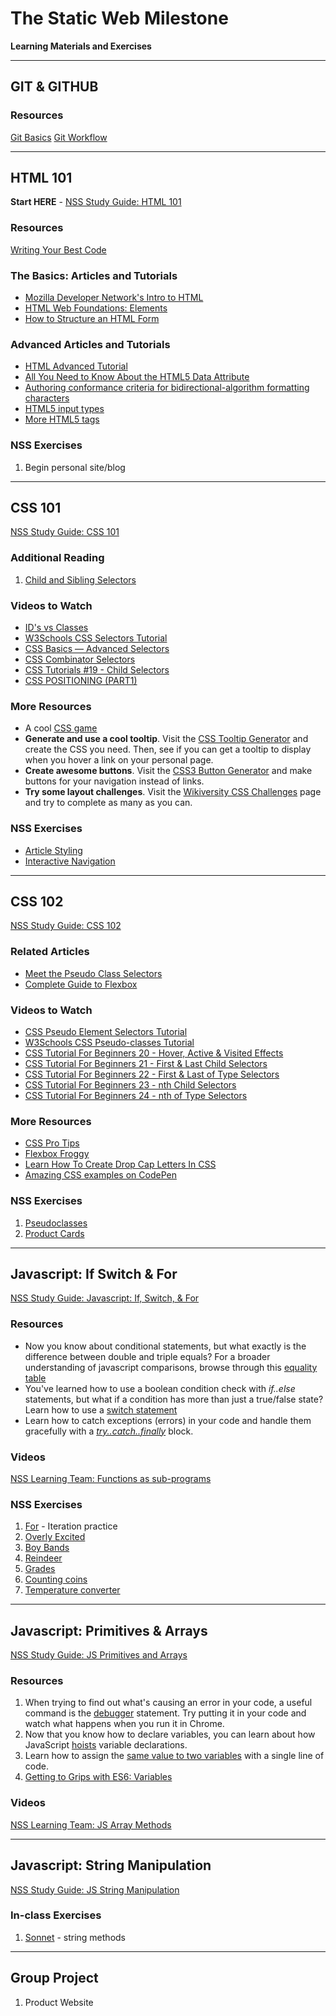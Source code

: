 # The Static Web Milestone

**Learning Materials and Exercises**

---

## GIT & GITHUB

### Resources

[Git Basics](learning-materials/GIT_BASICS.md)
[Git Workflow](learning-materials/GIT_WORKFLOW.md)

---

## HTML 101

**Start HERE** - [NSS Study Guide: HTML 101](learning-materials/HTML_101.md)

### Resources

[Writing Your Best Code](http://learn.shayhowe.com/html-css/writing-your-best-code/)

### The Basics: Articles and Tutorials

* [Mozilla Developer Network's Intro to HTML](https://developer.mozilla.org/en-US/docs/Web/Guide/HTML/Introduction)
* [HTML Web Foundations: Elements](http://www.sitepoint.com/web-foundations/elements/)
* [How to Structure an HTML Form](https://developer.mozilla.org/en-US/docs/Web/Guide/HTML/Forms/How_to_structure_an_HTML_form)

### Advanced Articles and Tutorials
* [HTML Advanced Tutorial](http://htmldog.com/guides/html/advanced/)
* [All You Need to Know About the HTML5 Data Attribute ](http://webdesign.tutsplus.com/tutorials/all-you-need-to-know-about-the-html5-data-attribute--webdesign-9642)
* [Authoring conformance criteria for bidirectional-algorithm formatting characters](http://www.echoecho.com/htmlframes.htm)
* [HTML5 input types](http://www.htmldog.com/guides/html/advanced/html5forms1/)
* [More HTML5 tags](http://www.html-5.com/tutorials/new-html-tags.html)


### NSS Exercises
1. Begin personal site/blog

---

## CSS 101

[NSS Study Guide: CSS 101](learning-materials/CSS_101.md)

### Additional Reading

1. [Child and Sibling Selectors](https://css-tricks.com/child-and-sibling-selectors/)

### Videos to Watch

* [ID's vs Classes](https://www.youtube.com/watch?v=9UNmumTYuq8)
* [W3Schools CSS Selectors Tutorial](https://www.youtube.com/watch?v=EeZKHmNJipE)
* [CSS Basics — Advanced Selectors](https://www.youtube.com/watch?v=oh2JLo2yxCM)
* [CSS Combinator Selectors](https://www.youtube.com/watch?v=L6Y9Yltj15A)
* [CSS Tutorials #19 - Child Selectors](https://www.youtube.com/watch?v=KiFo-yKGm6k)
* [CSS POSITIONING (PART1)](https://www.youtube.com/watch?v=kejG8G0dr5U)

### More Resources

* A cool [CSS game](https://flukeout.github.io/)
* **Generate and use a cool tooltip**. Visit the [CSS Tooltip Generator](http://www.cssportal.com/css-tooltip-generator/) and create the CSS you need. Then, see if you can get a tooltip to display when you hover a link on your personal page.
* **Create awesome buttons**. Visit the [CSS3 Button Generator](http://css3button.net/) and make buttons for your navigation instead of links.
* **Try some layout challenges**. Visit the [Wikiversity CSS Challenges](https://en.wikiversity.org/wiki/Web_Design/CSS_challenges) page and try to complete as many as you can.

### NSS Exercises
* [Article Styling](learning-materials/SW_CSS_SELECTORS.md)
* [Interactive Navigation](learning-materials/SW_CSS_INTERACTIVE_NAVIGATION.md)


---

## CSS 102

[NSS Study Guide: CSS 102](learning-materials/CSS_102.md)

### Related Articles

* [Meet the Pseudo Class Selectors](https://css-tricks.com/pseudo-class-selectors/)
* [Complete Guide to Flexbox](https://css-tricks.com/snippets/css/a-guide-to-flexbox/)

### Videos to Watch

* [CSS Pseudo Element Selectors Tutorial](https://www.youtube.com/watch?v=3hX5F2upeFQ)
* [W3Schools CSS Pseudo-classes Tutorial](https://www.youtube.com/watch?v=gtY7VBru06Y)
* [CSS Tutorial For Beginners 20 - Hover, Active & Visited Effects](https://www.youtube.com/watch?v=XT2PFpOyDzY)
* [CSS Tutorial For Beginners 21 - First & Last Child Selectors](https://www.youtube.com/watch?v=UxHFB5_CSXc)
* [CSS Tutorial For Beginners 22 - First & Last of Type Selectors](https://www.youtube.com/watch?v=7eVUWLv6gz4)
* [CSS Tutorial For Beginners 23 - nth Child Selectors](https://www.youtube.com/watch?v=TVj1avJj8a8)
* [CSS Tutorial For Beginners 24 - nth of Type Selectors](https://www.youtube.com/watch?v=E45xQZTgaUI)

### More Resources

* [CSS Pro Tips](https://github.com/AllThingsSmitty/css-protips)
* [Flexbox Froggy](http://flexboxfroggy.com/)
* [Learn How To Create Drop Cap Letters In CSS](https://paulund.co.uk/learn-how-to-create-drop-cap-letters-in-css)
* [Amazing CSS examples on CodePen](http://codepen.io/search/pens?q=css&limit=all&type=type-pens)

### NSS Exercises
1. [Pseudoclasses](learning-materials/SW_CSS_PSEUDOCLASSES.md)
1. [Product Cards](learning-materials/SW_HTML_CSS_PRODUCT_CARDS.md)

---

## Javascript: If Switch & For

[NSS Study Guide: Javascript: If, Switch, & For](learning-materials/JS_IF_SWITCH_FOR.md)

### Resources

* Now you know about conditional statements, but what exactly is the difference between double and triple equals? For a broader understanding of javascript comparisons, browse through this [equality table](https://dorey.github.io/JavaScript-Equality-Table/)
* You've learned how to use a boolean condition check with *if..else* statements, but what if a condition has more than just a true/false state? Learn how to use a [switch statement](https://developer.mozilla.org/en-US/docs/Web/JavaScript/Reference/Statements/switch)
* Learn how to catch exceptions (errors) in your code and handle them gracefully with a [*try..catch..finally*](https://developer.mozilla.org/en-US/docs/Web/JavaScript/Reference/Statements/try...catch) block.

### Videos

[NSS Learning Team: Functions as sub-programs](https://www.youtube.com/watch?v=XBVombfX-lQ&list=PLX0ucpUE_qIOUsxGNEPpP9yonb4zerVIC&index=1)

### NSS Exercises

1. [For](learning-materials/SW_JS_FOR.md) - Iteration practice
1. [Overly Excited](learning-materials/SW_JS_OVERLYEXCITED.md)
1. [Boy Bands](learning-materials/SW_JS_BOYBANDS.md)
1. [Reindeer](learning-materials/SW_JS_REINDEER.md)
1. [Grades](learning-materials/SW_JS_GRADES.md)
1. [Counting coins](learning-materials/SW_JS_COINS.md)
1. [Temperature converter](learning-materials/SW_JS_CONVERTER.md)

---

## Javascript: Primitives & Arrays
[NSS Study Guide: JS Primitives and Arrays](learning-materials/JS_PRIMITIVES_ARRAYS.md)

### Resources

1. When trying to find out what's causing an error in your code, a useful command is the [debugger](https://developer.mozilla.org/en-US/docs/Web/JavaScript/Reference/Statements/debugger) statement. Try putting it in your code and watch what happens when you run it in Chrome.
1. Now that you know how to declare variables, you can learn about how JavaScript [hoists](https://developer.mozilla.org/en-US/docs/Web/JavaScript/Reference/Statements/var#var_hoisting) variable declarations.
1. Learn how to assign the [same value to two variables](https://developer.mozilla.org/en-US/docs/Web/JavaScript/Reference/Statements/var#Assigning_two_variables_with_single_string_value) with a single line of code.
1. [Getting to Grips with ES6: Variables](https://medium.com/nona-web/getting-to-grips-with-es6-variables-f27b72798bf3)

### Videos

[NSS Learning Team: JS Array Methods](https://www.youtube.com/watch?v=y2LSiUm29hc&list=PLX0ucpUE_qIOUsxGNEPpP9yonb4zerVIC&index=2)

---
## Javascript: String Manipulation

[NSS Study Guide: JS String Manipulation](learning-materials/JS_STRING_MANIPULATION.md)


### In-class Exercises
1. [Sonnet](learning-materials/SW_JS_SONNET.md) - string methods

---

## Group Project
1. Product Website

